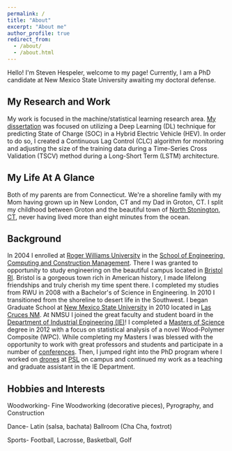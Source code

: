 ```yaml
---
permalink: /
title: "About"
excerpt: "About me"
author_profile: true
redirect_from: 
  - /about/
  - /about.html
---
```


Hello! I'm Steven Hespeler, welcome to my page! Currently, I am a PhD candidate at New Mexico State University awaiting my doctoral defense. 


My Research and Work
------
My work is focused in the machine/statistical learning research area. [My dissertation](https://tov-nephesh.github.io/cv/) was focused on utilizing a Deep Learning (DL) technique for predicting State of Charge (SOC) in a Hybrid Electric Vehicle (HEV). In order to do so, I created a Continuous Lag Control (CLC) algorithm for monitoring and adjusting the size of the training data during a Time-Series Cross Validation (TSCV) method during a Long-Short Term (LSTM) architecture.


My Life At A Glance
------
Both of my parents are from Connecticut. We're a shoreline family with my Mom having grown up in New London, CT and my Dad in Groton, CT. I split my childhood between Groton and the beautiful town of [North Stonington, CT](https://www.northstoningtonct.gov/home/pages/about-north-stonington), never having lived more than eight minutes from the ocean. 

Background
------

In 2004 I enrolled at [Roger Williams University](https://www.rwu.edu/) in the [School of Engineering, Computing and Construction Management](https://www.rwu.edu/academics/schools-and-colleges/seccm). There I was granted to opportunity to study engineering on the beautiful campus located in [Bristol RI](https://www.bristolri.gov/). Bristol is a gorgeous town rich in American history, I made lifelong friendships and truly cherish my time spent there. I completed my studies from RWU in 2008 with a Bachelor's of Science in Engineering. In 2010 I transitioned from the shoreline to desert life in the Southwest. I began Graduate School at [New Mexico State University](https://www.nmsu.edu/) in 2010 located in [Las Cruces NM](https://www.las-cruces.org/). At NMSU I joined the great faculty and student board in the [Department of Industrial Engineering (IE)](https://ie.nmsu.edu/)! I completed a [Masters of Science](https://tov-nephesh.github.io/cv/) degree in 2012 with a focus on statistical analysis of a novel Wood-Polymer Composite (WPC). While completing my Masters I was blessed with the opportunity  to work with great professors and students and participate in a number of [conferences](https://engr.nmsu.edu/news_11_nta/). Then, I jumped right into the PhD program where I worked on [drones](https://photo.nmsu.edu/photos/view/27647) at [PSL](https://psl.nmsu.edu/) on campus and continued my work as a teaching and graduate assistant in the IE Department.

Hobbies and Interests
-----

Woodworking- Fine Woodworking (decorative pieces), Pyrography, and Construction

Dance- Latin (salsa, bachata) Ballroom (Cha Cha, foxtrot)

Sports- Football, Lacrosse, Basketball, Golf

